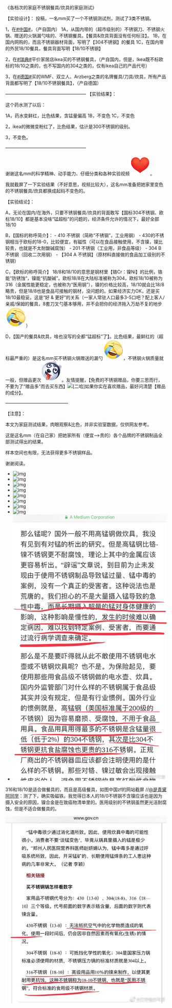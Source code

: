 《各档次的家庭不锈钢餐具/炊具的家庭测试》

【实验设计】：
投稿，一名mm买了一个不锈钢测试剂，测试了3类不锈钢。

1，在[#中国#](https://m.weibo.cn/search?containerid=231522type%3D1%26t%3D10%26q%3D%23中国%23&isnewpage=1&luicode=20000061&lfid=4361261015332228)，（产自国内）
1A，从国内带的（超市级别的）不锈钢刀、不锈钢火锅、赠送的火锅漏勺啥的、不锈钢餐具。【餐具&炊具背面没有任何标注】。
1B，在国内网购的，而且不锈钢器材背面，写明了【304不锈钢】的餐具
1C，在国内带的外贸18/10餐具，餐具背面写明【18/10不锈钢】

2，在[#瑞典#](https://m.weibo.cn/search?containerid=231522type%3D1%26t%3D10%26q%3D%23瑞典%23&isnewpage=1&luicode=20000061&lfid=4361261015332228)平价家居店ikea买的不锈钢餐具，（产自国内，但是，Ikea既不标欧标的18/10之类的，也不写国内的304之类的，仅有ikea自己的产品代号）

3，在[#德国#](https://m.weibo.cn/search?containerid=231522type%3D1%26t%3D10%26q%3D%23德国%23&isnewpage=1&luicode=20000061&lfid=4361261015332228)买的WMF、双立人、Arzberg之类的名牌餐具/刀具/炊具，所有产品背面都写明了【18/10不锈钢餐具】，（产自德国）

——————————————————
【实验结果】：

这个药水测了以后：

1A，药水变鲜红，比色结果，含锰量偏高
1B，不变色
1C，不变色

2，ikea的微微变粉红了，比色结果，估计是300不锈钢的级别。

3，不变色。

——————————————————

谢谢这名mm的科学精神、动手能力、仔细分类和各种实验视频![[心]](images/l_xin-43af9086c0.png)。

我就截屏了一下实验结果（不好意思，视频比较大），这名mm准备把她家里变色的不锈钢餐具/炊具都换成起码不变色的。

【实验结论】：

A，无论在国内/在海外，只要不锈钢餐具/炊具的背面敢写【国标304不锈钢、欧标18/10】都是基本没啥“锰超标”的问题的，经济条件允许的情况下，最好全部18/10

B，【国标的称呼简介】：
\- 410 不锈钢（简称“不锈钢”，工业用钢）
\- 430的不锈钢相当于欧标的18-0，比较便宜，有磁性（可以在食品接触使用，不含镍，镍比较贵，也就是不太耐酸碱腐蚀）
\- 201 不锈钢（工业用，非食品等级）
\- 304 B 不锈钢（回收二次用钢）
\- 【304 A 不锈钢】（原材料直接做的食品加工级别的不锈钢）

C，【欧标的称呼简介】
18/8和18/10的意思是钢材里【铬Cr：镍Ni】的比例，铬能”防锈蚀“，镍能“抗酸碱”。欧标18/8在大陆标准被称为304，欧标18/10被称为316（金属性能更稳定，也被称为“医用钢”），镍的价格比较高，18/10就会比18/8略贵，但是18/8也是食品可接触的钢材，没问题的。如果经济实力OK，还是买18/10最稳妥。这是“好 & 更好”的关系（一家人常驻人口最多3-5口吧？配上客人/亲戚/保姆的餐具，8套刀叉勺基本够用，并不会把你的经济拖入万劫不复的地步![[允悲]](images/d_yunbei-a14a649db8.png)）

D，【国产的餐具&炊具，啥也没写的全都“锰超标”了】。比色结果，最鲜红的（超标最严重的）是这名mm买不锈钢火锅赠送的漏勺![[允悲]](images/d_yunbei-a14a649db8.png)，不锈钢火锅质量就一般，但赠品更次![[二哈]](images/d_erha-139d0e07bd.png)。友情提醒，【免费的不锈钢赠品，你要三思而行，不要为了“赠品多”而去买东西】![[二哈]](https://h5.sinaimg.cn/m/emoticon/icon/others/d_erha-139d0e07bd.png)如果你实在喜欢赠品，最好问清楚【赠品的成分】。

——————————————

【注意】：

本文为家庭测试结果，肉眼观察&比色，并非实验室数据，仅供网友参考。

这是这名mm（在自己家）把她家所有（便宜—>贵的）各个品牌的不锈钢制品全部测试得出的结果。

样本空间也有限，无法获得更多不锈钢样品。

谢谢阅读。

- ![img](https://wx4.sinaimg.cn/orj360/71cc2076gy1g22x3wkxoyj20yi1pce82.jpg)
- ![img](https://wx2.sinaimg.cn/orj360/71cc2076gy1g22x3xmk77j20yi1pc1ky.jpg)
- ![img](https://wx1.sinaimg.cn/orj360/71cc2076gy1g22x3yzjijj20yi1pc4qr.jpg)
- ![img](https://wx3.sinaimg.cn/orj360/71cc2076gy1g22y67tmo0j20yi1pc7wk.jpg)
- ![img](https://wx1.sinaimg.cn/orj360/71cc2076gy1g22y68neuuj20yi1pcb29.jpg)
- ![img](https://wx2.sinaimg.cn/orj360/71cc2076gy1g22y6oi4zoj20yi1frauz.jpg)
- ![img](https://wx4.sinaimg.cn/orj360/71cc2076gy1g22y69czy5j20yi1nf1kx.jpg)
- ![img](https://wx3.sinaimg.cn/orj360/71cc2076gy1g22x3v2retj20yi1nl4qp.jpg)
- ![img](images/71cc2076gy1g22y69xehpj20yi1npkef.jpg)



316和18/10是适合做餐具的，而且是高级餐具，如图中国zf的网站截屏 //[@是青黛阿同学](https://m.weibo.cn/n/是青黛阿同学)：测了下，确实吸磁铁。我觉得日本人的18/0不锈钢不含镍应该也是因为摄入安全的原因，镍合金是在致癌物清单里的。医用级别的不锈钢虽然更光洁耐腐蚀，但是不适合做餐具的。

![img](images/71cc2076gy1g26re875kej20qo0uy0yz.jpg)